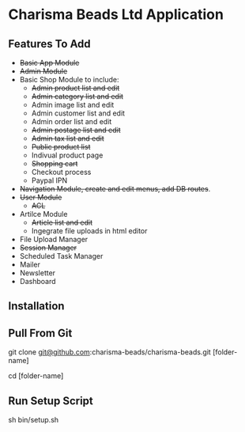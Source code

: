 Charisma Beads Ltd Application
==============================

Features To Add
---------------
* ~~Basic App Module~~
* ~~Admin Module~~
* Basic Shop Module to include:
	* ~~Admin product list and edit~~
	* ~~Admin category list and edit~~
	* Admin image list and edit
	* Admin customer list and edit
	* Admin order list and edit
	* ~~Admin postage list and edit~~
	* ~~Admin tax list and edit~~
	* ~~Public product list~~
	* Indivual product page
	* ~~Shopping cart~~
	* Checkout process
	* Paypal IPN
* ~~Navigation Module, create and edit menus, add DB routes~~.
* ~~User Module~~
	* ~~ACL~~
* Artilce Module
	* ~~Article list and edit~~
	* Ingegrate file uploads in html editor
* File Upload Manager
* ~~Session Manager~~
* Scheduled Task Manager
* Mailer
* Newsletter
* Dashboard

Installation
------------

Pull From Git
-------------
git clone git@github.com:charisma-beads/charisma-beads.git [folder-name]

cd [folder-name]

Run Setup Script
----------------
sh bin/setup.sh

